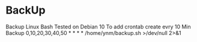 # BackUp
Backup Linux Bash
Tested on Debian 10 
To add crontab  create evry 10 Min Backup
0,10,20,30,40,50 * * * * /home/ynm/backup.sh >/dev/null 2>&1 
